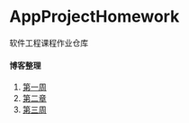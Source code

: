 # AppProjectHomework
软件工程课程作业仓库





#### 博客整理

1. [第一周](https://github.com/liuyueweiyu/AppProjectHomework/blob/master/firstDemo/README.md)
2. [第二章](https://github.com/liuyueweiyu/AppProjectHomework/blob/master/2ndDemo/README.md)
3. [第三周](https://github.com/liuyueweiyu/AppProjectHomework/blob/master/3rdDemo/README.md)

